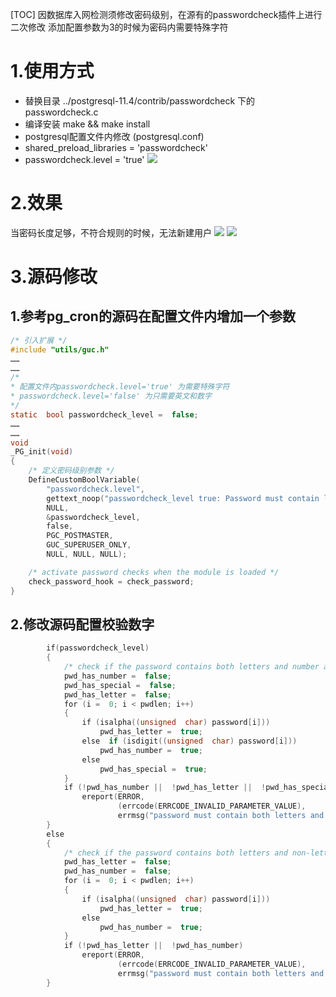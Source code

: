 [TOC]
因数据库入网检测须修改密码级别，在源有的passwordcheck插件上进行二次修改
添加配置参数为3的时候为密码内需要特殊字符
# 1.使用方式
* 替换目录 ../postgresql-11.4/contrib/passwordcheck 下的 passwordcheck.c
* 编译安装 make && make install
* postgresql配置文件内修改 (postgresql.conf)
* shared_preload_libraries = 'passwordcheck'
* passwordcheck.level = 'true'
![](index_files/1abfaa30-e518-48cf-89f4-5bc8ef22df34.png)

# 2.效果
当密码长度足够，不符合规则的时候，无法新建用户
![](index_files/f2921a04-ded7-4a46-883a-c341bd23e5af.png)
![](index_files/9c70494b-55be-4a0f-97a7-7d9b7947151f.png)
# 3.源码修改
## 1.参考pg_cron的源码在配置文件内增加一个参数

```c
/* 引入扩展 */
#include "utils/guc.h"
……
……
/*
* 配置文件内passwordcheck.level='true' 为需要特殊字符
* passwordcheck.level='false' 为只需要英文和数字
*/
static  bool passwordcheck_level =  false;
……
……
void
_PG_init(void)
{
	/* 定义密码级别参数 */
    DefineCustomBoolVariable(
        "passwordcheck.level",
        gettext_noop("passwordcheck_level true: Password must contain leter, number, special characters;false : Password must contain leter, special characters"),
        NULL,
        &passwordcheck_level,
        false,
        PGC_POSTMASTER,
        GUC_SUPERUSER_ONLY,
        NULL, NULL, NULL);

	/* activate password checks when the module is loaded */
	check_password_hook = check_password;
}

```


## 2.修改源码配置校验数字

```c
        if(passwordcheck_level)
        {
            /* check if the password contains both letters and number and specialchar */
            pwd_has_number =  false;
            pwd_has_special =  false;
            pwd_has_letter =  false;
            for (i =  0; i < pwdlen; i++)
            {
                if (isalpha((unsigned  char) password[i]))
                    pwd_has_letter =  true;
                else  if (isdigit((unsigned  char) password[i]))
                    pwd_has_number =  true;
                else
                    pwd_has_special =  true;
            }
            if (!pwd_has_number ||  !pwd_has_letter ||  !pwd_has_special)
                ereport(ERROR,
                        (errcode(ERRCODE_INVALID_PARAMETER_VALUE),
                        errmsg("password must contain both letters and number and specialchar")));
        }
        else
        {
            /* check if the password contains both letters and non-letters */
            pwd_has_letter =  false;
            pwd_has_number =  false;
            for (i =  0; i < pwdlen; i++)
            {
                if (isalpha((unsigned  char) password[i]))
                    pwd_has_letter =  true;
                else
                    pwd_has_number =  true;
            }
            if (!pwd_has_letter ||  !pwd_has_number)
                ereport(ERROR,
                        (errcode(ERRCODE_INVALID_PARAMETER_VALUE),
                        errmsg("password must contain both letters and nonletters")));
        }
```

